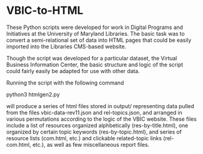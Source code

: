 VBIC-to-HTML
===========

These Python scripts were developed for work in Digital Programs and Initiatives at the University of Maryland Libraries. The basic task was to convert a semi-relational set of data into HTML pages that could be easily imported into the Libraries CMS-based website.

Though the script was developed for a particular dataset, the Virtual Business Information Center, the basic structure and logic of the script could fairly easily be adapted for use with other data.

Running the script with the following command

  python3 htmlgen2.py
  
will produce a series of html files stored in output/ representing data pulled from the files vbic-data-rev11.json and rel-topics.json, and arranged in various permutations according to the logic of the VBIC website.  These files include a list of resources organized alphbetically (res-by-title.html), one organized by certain topic keywords (res-by-topic.html), and series of resource lists (com.html, etc.) and clickable related-topic links (rel-com.html, etc.), as well as few miscellaneous report files.
